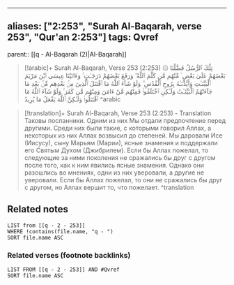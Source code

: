 
---
aliases: ["2:253", "Surah Al-Baqarah, verse 253", "Qur'an 2:253"]
tags: Qvref
---

parent:: [[q - Al-Baqarah (2)|Al-Baqarah]]

> [!arabic]+ Surah Al-Baqarah, Verse 253 (2:253)
> <span class="quran-arabic">۞ تِلْكَ ٱلرُّسُلُ فَضَّلْنَا بَعْضَهُمْ عَلَىٰ بَعْضٍ ۘ مِّنْهُم مَّن كَلَّمَ ٱللَّهُ ۖ وَرَفَعَ بَعْضَهُمْ دَرَجَـٰتٍ ۚ وَءَاتَيْنَا عِيسَى ٱبْنَ مَرْيَمَ ٱلْبَيِّنَـٰتِ وَأَيَّدْنَـٰهُ بِرُوحِ ٱلْقُدُسِ ۗ وَلَوْ شَآءَ ٱللَّهُ مَا ٱقْتَتَلَ ٱلَّذِينَ مِنۢ بَعْدِهِم مِّنۢ بَعْدِ مَا جَآءَتْهُمُ ٱلْبَيِّنَـٰتُ وَلَـٰكِنِ ٱخْتَلَفُوا۟ فَمِنْهُم مَّنْ ءَامَنَ وَمِنْهُم مَّن كَفَرَ ۚ وَلَوْ شَآءَ ٱللَّهُ مَا ٱقْتَتَلُوا۟ وَلَـٰكِنَّ ٱللَّهَ يَفْعَلُ مَا يُرِيدُ</span>
^arabic

> [!translation]+ Surah Al-Baqarah, Verse 253 (2:253) - Translation
> Таковы посланники. Одним из них Мы отдали предпочтение перед другими. Среди них были такие, с которыми говорил Аллах, а некоторых из них Аллах возвысил до степеней. Мы даровали Исе (Иисусу), сыну Марьям (Марии), ясные знамения и поддержали его Святым Духом (Джибрилем). Если бы Аллах пожелал, то следующие за ними поколения не сражались бы друг с другом после того, как к ним явились ясные знамения. Однако они разошлись во мнениях, одни из них уверовали, а другие не уверовали. Если бы Аллах пожелал, то они не сражались бы друг с другом, но Аллах вершит то, что пожелает.
^translation



## Related notes
```dataview
LIST from [[q - 2 - 253]]
WHERE !contains(file.name, "q - ")
SORT file.name ASC
```

### Related verses (footnote backlinks)
```dataview
LIST FROM [[q - 2 - 253]] AND #Qvref
SORT file.name ASC
```

